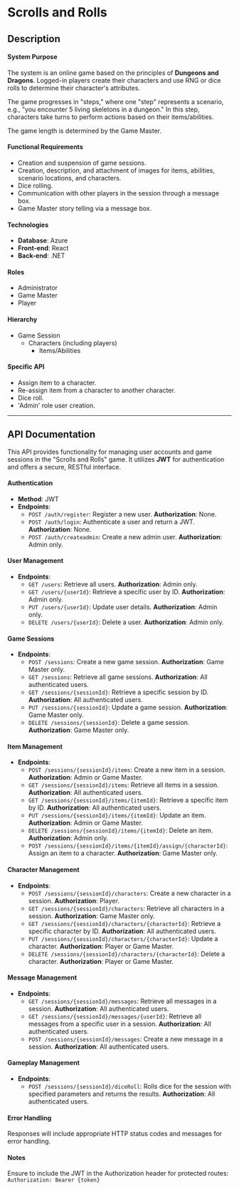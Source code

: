 # Scrolls and Rolls

## Description

#### System Purpose
The system is an online game based on the principles of **Dungeons and Dragons**. Logged-in players create their characters and use RNG or dice rolls to determine their character's attributes.

The game progresses in "steps," where one "step" represents a scenario, e.g., "you encounter 5 living skeletons in a dungeon." In this step, characters take turns to perform actions based on their items/abilities.

The game length is determined by the Game Master.

#### Functional Requirements
- Creation and suspension of game sessions.
- Creation, description, and attachment of images for items, abilities, scenario locations, and characters.
- Dice rolling.
- Communication with other players in the session through a message box.
- Game Master story telling via a message box.

#### Technologies
- **Database**: Azure
- **Front-end**: React
- **Back-end**: .NET

#### Roles
- Administrator
- Game Master
- Player

#### Hierarchy
- Game Session 
  - Characters (including players) 
    - Items/Abilities

#### Specific API
- Assign item to a character.
- Re-assign item from a character to another character.
- Dice roll.
- 'Admin' role user creation.

---

## API Documentation

This API provides functionality for managing user accounts and game sessions in the "Scrolls and Rolls" game. It utilizes **JWT** for authentication and offers a secure, RESTful interface.

#### Authentication
- **Method**: JWT
- **Endpoints**:
  - `POST /auth/register`: Register a new user. **Authorization**: None.
  - `POST /auth/login`: Authenticate a user and return a JWT. **Authorization**: None.
  - `POST /auth/createadmin`: Create a new admin user. **Authorization**: Admin only.

#### User Management
- **Endpoints**:
  - `GET /users`: Retrieve all users. **Authorization**: Admin only.
  - `GET /users/{userId}`: Retrieve a specific user by ID. **Authorization**: Admin only.
  - `PUT /users/{userId}`: Update user details. **Authorization**: Admin only.
  - `DELETE /users/{userId}`: Delete a user. **Authorization**: Admin only.

#### Game Sessions
- **Endpoints**:
  - `POST /sessions`: Create a new game session. **Authorization**: Game Master only.
  - `GET /sessions`: Retrieve all game sessions. **Authorization**: All authenticated users.
  - `GET /sessions/{sessionId}`: Retrieve a specific session by ID. **Authorization**: All authenticated users.
  - `PUT /sessions/{sessionId}`: Update a game session. **Authorization**: Game Master only.
  - `DELETE /sessions/{sessionId}`: Delete a game session. **Authorization**: Game Master only.

#### Item Management
- **Endpoints**:
  - `POST /sessions/{sessionId}/items`: Create a new item in a session. **Authorization**: Admin or Game Master.
  - `GET /sessions/{sessionId}/items`: Retrieve all items in a session. **Authorization**: All authenticated users.
  - `GET /sessions/{sessionId}/items/{itemId}`: Retrieve a specific item by ID. **Authorization**: All authenticated users.
  - `PUT /sessions/{sessionId}/items/{itemId}`: Update an item. **Authorization**: Admin or Game Master.
  - `DELETE /sessions/{sessionId}/items/{itemId}`: Delete an item. **Authorization**: Admin only.
  - `POST /sessions/{sessionId}/items/{itemId}/assign/{characterId}`: Assign an item to a character. **Authorization**: Game Master only.

#### Character Management
- **Endpoints**:
  - `POST /sessions/{sessionId}/characters`: Create a new character in a session. **Authorization**: Player.
  - `GET /sessions/{sessionId}/characters`: Retrieve all characters in a session. **Authorization**: Game Master only.
  - `GET /sessions/{sessionId}/characters/{characterId}`: Retrieve a specific character by ID. **Authorization**: All authenticated users.
  - `PUT /sessions/{sessionId}/characters/{characterId}`: Update a character. **Authorization**: Player or Game Master.
  - `DELETE /sessions/{sessionId}/characters/{characterId}`: Delete a character. **Authorization**: Player or Game Master.

#### Message Management
- **Endpoints**:
  - `GET /sessions/{sessionId}/messages`: Retrieve all messages in a session. **Authorization**: All authenticated users.
  - `GET /sessions/{sessionId}/messages/{userId}`: Retrieve all messages from a specific user in a session. **Authorization**: All authenticated users.
  - `POST /sessions/{sessionId}/messages`: Create a new message in a session. **Authorization**: All authenticated users.

#### Gameplay Management
- **Endpoints**:
  - `POST /sessions/{sessionId}/diceRoll`:  Rolls dice for the session with specified parameters and returns the results. **Authorization**: All authenticated users.

#### Error Handling
Responses will include appropriate HTTP status codes and messages for error handling.

#### Notes
Ensure to include the JWT in the Authorization header for protected routes:
`Authorization: Bearer {token}`


